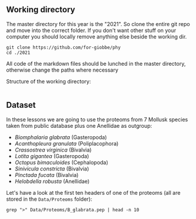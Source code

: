 ## Working directory

The master directory for this year is the "2021". So clone the entire git repo and move into the correct folder. If you don't want other stuff on your computer you should locally remove anything else beside the working dir.

```
git clone https://github.com/for-giobbe/phy
cd ./2021
```
All code of the markdown files should be lunched in the master directory, otherwise change the paths where necessary

Structure of the working directory:

```
```

## Dataset

In these lessons we are going to use the proteoms from 7 Mollusk species taken from public database plus one Anellidae as outgroup:

  * *Biomphalaria glabrata* (Gasteropoda)
  * *Acanthopleura granulata* (Poliplacophora)
  * *Crassostrea virginica* (Bivalvia)
  * *Lotita gigantea* (Gasteropoda)
  * *Octopus bimaculoides* (Cephalopoda)
  * *Sinivicula constricta* (Bivalvia)
  * *Pinctada fucata* (Bivalvia)
  * *Helobdella robusta* (Anellidae)

Let's have a look at the first ten headers of one of the proteoms (all are stored in the ```Data/Proteoms``` folder):

```
grep ">" Data/Proteoms/B_glabrata.pep | head -n 10
```

